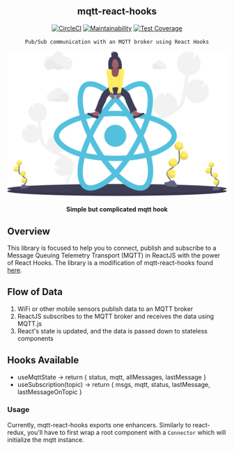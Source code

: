 <div align="center">

## mqtt-react-hooks

[![CircleCI](https://circleci.com/gh/almond-hydroponics/almond-re.svg?style=svg)](https://circleci.com/gh/almond-hydroponics/almond-re)
[![Maintainability](https://api.codeclimate.com/v1/badges/211bd4e833103573e2d1/maintainability)](https://codeclimate.com/github/almond-hydroponics/mqtt-hooks/maintainability)
[![Test Coverage](https://api.codeclimate.com/v1/badges/211bd4e833103573e2d1/test_coverage)](https://codeclimate.com/github/almond-hydroponics/mqtt-hooks/test_coverage)

</div>

<div align="center">

    Pub/Sub communication with an MQTT broker using React Hooks

  [![Almond](../public/readme.svg)](https://almond-re-staging.herokuapp.com/)

  #### Simple but complicated mqtt hook

</div>

## Overview
This library is focused to help you to connect, publish and subscribe to a Message Queuing Telemetry Transport (MQTT) in ReactJS with the power of React Hooks.
The library is a modification of mqtt-react-hooks found [here](https://github.com/VictorHAS/mqtt-react-hooks).

## Flow of Data
1. WiFi or other mobile sensors publish data to an MQTT broker
2. ReactJS subscribes to the MQTT broker and receives the data using MQTT.js
3. React's state is updated, and the data is passed down to stateless components

## Hooks Available
- useMqttState -> return { status, mqtt, allMessages, lastMessage }
- useSubscription(topic) -> return { msgs, mqtt, status, lastMessage, lastMessageOnTopic }

### Usage
Currently, mqtt-react-hooks exports one enhancers.
Similarly to react-redux, you'll have to first wrap a root component with a
```Connector``` which will initialize the mqtt instance.
